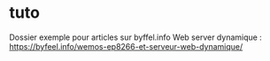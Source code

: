 # tuto
Dossier exemple pour articles sur byffel.info
Web server dynamique  :  https://byfeel.info/wemos-ep8266-et-serveur-web-dynamique/

